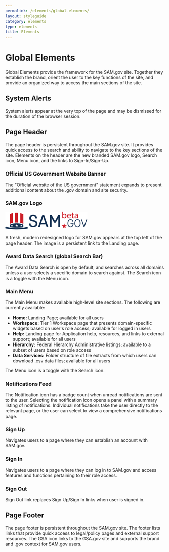 ```yaml
---
permalink: /elements/global-elements/
layout: styleguide
category: elements
type: elements
title: Elements
---
```


# Global Elements

Global Elements provide the framework for the SAM.gov site. Together they establish the brand, orient the user to the key functions of the site, and provide an organized way to access the main sections of the site.  

## System Alerts
System alerts appear at the very top of the page and may be dismissed for the duration of the browser session.

## Page Header

The page header is persistent throughout the SAM.gov site. It provides quick access to the search and ability to navigate to the key sections of the site. Elements on the header are the new branded SAM.gov logo, Search icon, Menu icon, and the links to Sign-In/Sign-Up.

### Official US Government Website Banner

The "Official website of the US government" statement expands to present additional content about the .gov domain and site security.

### SAM.gov Logo

![beta SAM.gov logo](../images/sam-r9-logo-color.png)

A fresh, modern redesigned logo for SAM.gov appears at the top left of the page header. The image is a persistent link to the Landing page.

### Award Data Search (global Search Bar)

The Award Data Search is open by default, and searches across all domains unless a user selects a specific domain to search against. The Search icon is a toggle with the Menu icon.  

### Main Menu

The Main Menu makes available high-level site sections. The following are currently available:
- **Home:** Landing Page; available for all users
- **Workspace:** Tier 1 Workspace page that presents domain-specific widgets based on user's role access; available for logged in users
- **Help:** Landing page for Application help, resources, and links to external support; available for all users   
- **Hierarchy:** Federal Hierarchy Administrative listings; available to a subset of users based on role access
- **Data Services:** Folder structure of file extracts from which users can download .csv data files; available for all users

The Menu icon is a toggle with the Search icon.

### Notifications Feed
The Notification icon has a badge count when unread notifications are sent to the user. Selecting the notification icon opens a panel with a summary listing of notifications. Individual notifications take the user directly to the relevant page, or the user can select to view a comprehensive notifications page.

### Sign Up
Navigates users to a page where they can establish an account with SAM.gov.

### Sign In
Navigates users to a page where they can log in to SAM.gov and access features and functions pertaining to their role access.

### Sign Out
Sign Out link replaces Sign Up/Sign In links when user is signed in.

## Page Footer

The page footer is persistent throughout the SAM.gov site. The footer lists links that provide quick access to legal/policy pages and external support resources. The GSA icon links to the GSA.gov site and supports the brand and .gov context for SAM.gov users.
